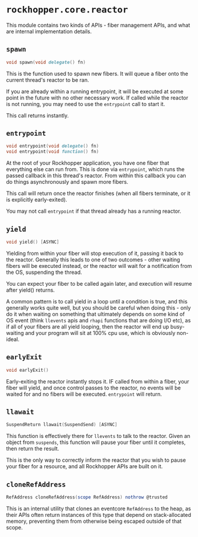 # `rockhopper.core.reactor`

This module contains two kinds of APIs - fiber management APIs, and what are internal implementation details.

## `spawn`

```d
void spawn(void delegate() fn)
```

This is the function used to spawn new fibers. It will queue a fiber onto the current thread's reactor to be ran.

If you are already within a running entrypoint, it will be executed at some point in the future with no other necessary
work.
If called while the reactor is not running, you may need to use the `entrypoint` call to start it.

This call returns instantly.

## `entrypoint`

```d
void entrypoint(void delegate() fn)
void entrypoint(void function() fn)
```

At the root of your Rockhopper application, you have one fiber that everything else can run from.
This is done via `entrypoint`, which runs the passed callback in this thread's reactor. From within this callback you
can do things asynchronously and spawn more fibers.

This call will return once the reactor finishes (when all fibers terminate, or it is explicitly early-exited).

You may not call `entrypoint` if that thread already has a running reactor.

## `yield`

```d
void yield() [ASYNC]
```

Yielding from within your fiber will stop execution of it, passing it back to the reactor.
Generally this leads to one of two outcomes - other waiting fibers will be executed instead, or the reactor will wait
for a notification from the OS, suspending the thread.

You can expect your fiber to be called again later, and execution will resume after yield() returns.

A common pattern is to call yield in a loop until a condition is true, and this generally works quite well, but you
should be careful when doing this - only do it when waiting on something that ultimately depends on some kind of OS
event (think `llevents` apis and `rhapi` functions that are doing I/O etc), as if all of your fibers are all yield
looping, then the reactor will end up busy-waiting and your program will sit at 100% cpu use, which is obviously
non-ideal.

## `earlyExit`

```d
void earlyExit()
```

Early-exiting the reactor instantly stops it. IF called from within a fiber, your fiber will yield, and once control
passes to the reactor, no events will be waited for and no fibers will be executed. `entrypoint` will return.

## `llawait`

```d
SuspendReturn llawait(SuspendSend) [ASYNC]
```

This function is effectively there for `llevents` to talk to the reactor.
Given an object from `suspends`, this function will pause your fiber until it completes, then return the result.

This is the only way to correctly inform the reactor that you wish to pause your fiber for a resource,
and all Rockhopper APIs are built on it.

## `cloneRefAddress`

```d
RefAddress cloneRefAddress(scope RefAddress) nothrow @trusted
```

This is an internal utility that clones an eventcore `RefAddress` to the heap, as their APIs often return instances of
this type that depend on stack-allocated memory, preventing them from otherwise being escaped outside of that scope.
